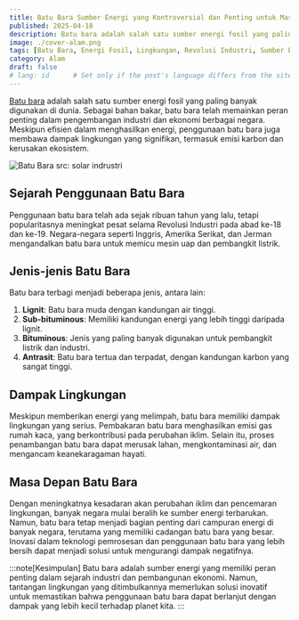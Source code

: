 ```yaml
---
title: Batu Bara Sumber Energi yang Kontroversial dan Penting untuk Masa Depan
published: 2025-04-18
description: Batu bara adalah salah satu sumber energi fosil yang paling banyak digunakan di dunia. Sebagai bahan bakar, batu bara telah memainkan peran penting dalam pengembangan industri dan ekonomi berbagai negara.
image: ./cover-alam.png
tags: [Batu Bara, Energi Fosil, Lingkungan, Revolusi Industri, Sumber Energi, Perubahan Iklim, Teknologi Bersih, Keberlanjutan]
category: Alam
draft: false
# lang: id      # Set only if the post's language differs from the site's language in `config.ts`
---
```


[Batu bara](https://id.m.wikipedia.org/wiki/Batu_bara) adalah salah satu sumber energi fosil yang paling banyak digunakan di dunia. Sebagai bahan bakar, batu bara telah memainkan peran penting dalam pengembangan industri dan ekonomi berbagai negara. Meskipun efisien dalam menghasilkan energi, penggunaan batu bara juga membawa dampak lingkungan yang signifikan, termasuk emisi karbon dan kerusakan ekosistem.

![Batu Bara src: solar indrustri](https://solarindustri.com/wp-content/uploads/2023/04/pengertian-batu-bara.jpg)

## Sejarah Penggunaan Batu Bara
Penggunaan batu bara telah ada sejak ribuan tahun yang lalu, tetapi popularitasnya meningkat pesat selama Revolusi Industri pada abad ke-18 dan ke-19. Negara-negara seperti Inggris, Amerika Serikat, dan Jerman mengandalkan batu bara untuk memicu mesin uap dan pembangkit listrik.

## Jenis-jenis Batu Bara
Batu bara terbagi menjadi beberapa jenis, antara lain:
1. **Lignit**: Batu bara muda dengan kandungan air tinggi.
2. **Sub-bituminous**: Memiliki kandungan energi yang lebih tinggi daripada lignit.
3. **Bituminous**: Jenis yang paling banyak digunakan untuk pembangkit listrik dan industri.
4. **Antrasit**: Batu bara tertua dan terpadat, dengan kandungan karbon yang sangat tinggi.

## Dampak Lingkungan
Meskipun memberikan energi yang melimpah, batu bara memiliki dampak lingkungan yang serius. Pembakaran batu bara menghasilkan emisi gas rumah kaca, yang berkontribusi pada perubahan iklim. Selain itu, proses penambangan batu bara dapat merusak lahan, mengkontaminasi air, dan mengancam keanekaragaman hayati.

## Masa Depan Batu Bara
Dengan meningkatnya kesadaran akan perubahan iklim dan pencemaran lingkungan, banyak negara mulai beralih ke sumber energi terbarukan. Namun, batu bara tetap menjadi bagian penting dari campuran energi di banyak negara, terutama yang memiliki cadangan batu bara yang besar. Inovasi dalam teknologi pemrosesan dan penggunaan batu bara yang lebih bersih dapat menjadi solusi untuk mengurangi dampak negatifnya.

:::note[Kesimpulan]
Batu bara adalah sumber energi yang memiliki peran penting dalam sejarah industri dan pembangunan ekonomi. Namun, tantangan lingkungan yang ditimbulkannya memerlukan solusi inovatif untuk memastikan bahwa penggunaan batu bara dapat berlanjut dengan dampak yang lebih kecil terhadap planet kita.
:::
